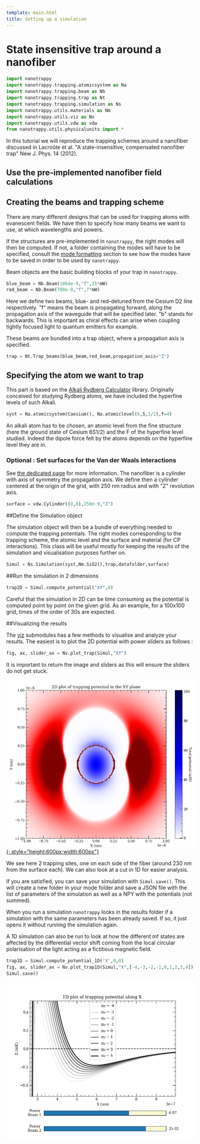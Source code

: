 ```yaml
---
template: main.html
title: Setting up a simulation
---
```


# State insensitive trap around a nanofiber

```python linenums="1"
import nanotrappy
import nanotrappy.trapping.atomicsystem as Na
import nanotrappy.trapping.beam as Nb
import nanotrappy.trapping.trap as Nt
import nanotrappy.trapping.simulation as Ns
import nanotrappy.utils.materials as Nm
import nanotrappy.utils.viz as Nv
import nanotrappy.utils.vdw as vdw
from nanotrappy.utils.physicalunits import *
```

In this tutorial we will reproduce the trapping schemes around a nanofiber discussed in Lacroûte et al. "A state-insensitive, compensated nanofiber trap" New J. Phys. 14 (2012).

## Use the pre-implemented nanofiber field calculations

## Creating the beams and trapping scheme

There are many different designs that can be used for trapping atoms with evanescent fields.
We have then to specify how many beams we want to use, at which wavelengths and powers.

If the structures are pre-implemented in `nanotrappy`, the right modes will then be computed.
If not, a folder containing the modes will have to be specified, consult the [mode formatting][1] section to see how the modes have to be saved in order to be used by `nanotrappy`.

Beam objects are the basic building blocks of your trap in `nanotrappy`.

```python linenums="2"
blue_beam = Nb.Beam(1064e-9,"f",25*mW)
red_beam = Nb.Beam(780e-9,"f",7*mW)
```

Here we define two beams, blue- and red-detuned from the Cesium D2 line respectively.
"f" means the beam is propagating forward, along the propagation axis of the waveguide that will be specified later. "b" stands for backwards.
This is important as chiral effects can arise when coupling tightly focused light to quantum emitters for example.

These beams are bundled into a trap object, where a propagation axis is specified.

```python linenums="4"
trap = Nt.Trap_beams(blue_beam,red_beam,propagation_axis="Z")
```

## Specifying the atom we want to trap

This part is based on the [Alkali Rydberg Calculator][2] library. Originally conceived for studying Rydberg atoms, we have included the hyperfine levels of such Alkali.

```python linenums="5"
syst = Na.atomicsystem(Caesium(), Na.atomiclevel(6,S,1/2),f=4)
```

An alkali atom has to be chosen, an atomic level from the fine structure (here the ground state of Cesium 6S1/2) and the F of the hyperfine level studied.
Indeed the dipole force felt by the atoms depends on the hyperfine level they are in.

### Optional : Set surfaces for the Van der Waals interactions

See [the dedicated page][3] for more information. The nanofiber is a cylinder with axis of symmetry the propagation axis.
We define then a cylinder centered at the origin of the grid, with 250 nm radius and with "Z" revolution axis.

```python linenums="6"
surface = vdw.Cylinder((0,0),250e-9,"Z")
```

##Define the Simulation object

The simulation object will then be a bundle of everything needed to compute the trapping potentials.
The right modes corresponding to the trapping scheme, the atomic level and the surface and material (for CP interactions).
This class will be useful mostly for keeping the results of the simulation and visualisation purposes further on.

```python linenums="7"
Simul = Ns.Simulation(syst,Nm.SiO2(),trap,datafolder,surface)
```

##Run the simulation in 2 dimensions

```python linenums="8"
trap2D = Simul.compute_potential("XY",0)
```

Careful that the simulation in 2D can be time consuming as the potential is computed point by point on the given grid.
As an example, for a 100x100 grid, times of the order of 30s are expected.

##Visualizing the results

The [viz][5] submodules has a few methods to visualise and analyze your results.
The easiest is to plot the 2D potential with power sliders as follows :

```python linenums="9"
fig, ax, slider_ax = Nv.plot_trap(Simul,"XY")
```

It is important to return the image and sliders as this will ensure the sliders do not get stuck.

[![Nanofiber plot][6]{: style="height:600px;width:600px"}][6]

We see here 2 trapping sites, one on each side of the fiber (around 230 nm from the surface each).
We can also look at a cut in 1D for easier analysis.

If you are satisfied, you can save your simulation with `Simul.save()`.
This will create a new folder in your mode folder and save a JSON file with the list of parameters of the simulation as well as a NPY with the potentials (not summed).

When you run a simulation `nanotrappy` looks in the results folder if a simulation with the same parameters has been already saved. If so, it just opens it without running the simulation again.

A 1D simulation can also be run to look at how the different mf states are affected by the differential vector shift coming from the local circular polarisation of the light acting as a fictitious magnetic field.

```python linenums="10"
trap1D = Simul.compute_potential_1D('X',0,0)
fig, ax, slider_ax = Nv.plot_trap1D(Simul,"X",[-4,-3,-2,-1,0,1,2,3,4])
Simul.save()
```

[![1D trap around a nanofiber][7]][7]

[1]: modeformatting.md
[2]: https://arc-alkali-rydberg-calculator.readthedocs.io/en/latest/
[3]: casimirpolder.md
[4]: troubleshooting.md
[5]: reference/viz.md
[6]: ./images/nanofiber_plot.png
[7]: ./images/nanofiber_1D_splitting.png

